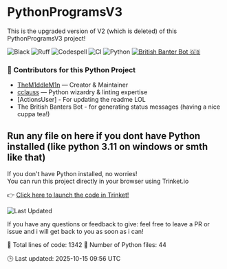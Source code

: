 # PythonProgramsV3

This is the upgraded version of V2 (which is deleted) of this PythonProgramsV3 project!

![Black](https://img.shields.io/badge/code%20style-black-000000.svg)
![Ruff](https://img.shields.io/badge/linter-ruff-purple)
![Codespell](https://img.shields.io/badge/spellcheck-codespell-green)
![CI](https://github.com/ModuleMaster64/PythonProgramsV3/actions/workflows/ci.yml/badge.svg)
![Python](https://img.shields.io/badge/python-3.11+-brightgreen?logo=python&style=for-the-badge)
[![British Banter Bot 🇬🇧](https://github.com/ModuleMaster64/PythonProgramsV3/actions/workflows/british-bot.yml/badge.svg)](https://github.com/ModuleMaster64/PythonProgramsV3/actions/workflows/british-bot.yml)

### 👥 Contributors for this Python Project

- [TheM1ddleM1n](https://github.com/TheM1ddleM1n) — Creator & Maintainer  
- [cclauss](https://github.com/cclauss) — Python wizardry & linting expertise
- [ActionsUser] - For updating the readme LOL
- The British Banters Bot - for generating status messages (having a nice cuppa tea!)

## Run any file on here if you dont have Python installed (like python 3.11 on windows or smth like that)

If you don't have Python installed, no worries!  
You can run this project directly in your browser using Trinket.io

👉 [Click here to launch the code in Trinket!](https://trinket.io/python3)

![Last Updated](https://img.shields.io/github/last-commit/TheM1ddleM1n/PythonProgramsV3?style=flat-square&color=brightgreen)

If you have any questions or feedback to give: feel free to leave a PR or issue and i will get back to you as soon as i can!

<!-- STATS:START -->
📄 Total lines of code: 1342
🐍 Number of Python files: 44
<!-- STATS:END -->

<!-- UPDATED:START -->
🕒 Last updated: 2025-10-15 09:56 UTC
<!-- UPDATED:END -->
